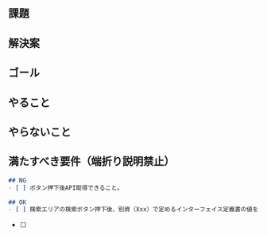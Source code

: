 ## 課題

## 解決案

## ゴール

## やること

## やらないこと

## 満たすべき要件（端折り説明禁止）

```markdown
## NG
- [ ] ボタン押下後API取得できること。

## OK
- [ ] 検索エリアの検索ボタン押下後、別資（Xxx）で定めるインターフェイス定義書の値を取得できていること。
```

- [ ] 
